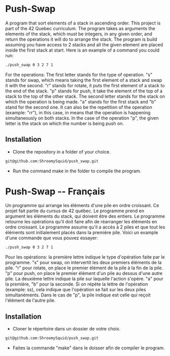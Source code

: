 # Push-Swap

A program that sort elements of a stack in ascending order. This project is part of the 42 Quebec curriculum. The program
takes as arguments the elements of the stack, which must be integers, in any given order, and return the operations it will do
to arrange the stack. The program is build assuming you have access to 2 stacks and all the given element
are placed inside the first stack at start. Here is an example of a command you could run:
```bash
./push_swap 0 3 2 7 1
```

For the operations: The first letter stands for the type of operation. "s" stands for swap, which means taking the first 
element of a stack and swap it with the second. "r" stands for rotate, it puts the first element of a stack to the end of
the stack. "p" stands for push, it take the element of the top of a stack to the top of the other stack.
The second letter stands for the stack on which the operation is being made. "a" stands for the first stack and "b" stand 
for the second one. It can also be the repetition of the operation (example: "rr"), in this case, in means that the operation
is happening simultaneously on both stacks. In the case of the operation "p", the given letter is the stack on which the 
number is being push on.

## Installation

- Clone the repository in a folder of your choice.

```bash
git@github.com:ShroomySquid/push_swap.git
```

- Run the command make in the folder to compile the program.

# Push-Swap -- Français

Un programme qui arrange les éléments d'une pile en ordre croissant. Ce projet fait partie du cursus de 42 québec.
Le programme prend en argument les éléments du stack, qui doivent être des entiers. Le programme retourne les opérations
qu'il doit faire afin de réarranger les éléments en ordre croissant. Le programme assume qu'il a accès à 2 piles et que
tout les éléments sont initialement placés dans la première pile. Voici un example d'une commande que vous pouvez essayer:
```bash
./push_swap 0 3 2 7 1
```

Pour les opérations: la première lettre indique le type d'opération faite par le programme. "s" pour swap, on intervertit 
les deux premiers éléments de la pile. "r" pour rotate, on place le premier élément de la pile à la fin de la pile.
"p" pour push, on place le premier élément d'un pile au dessus d'une autre pile. 
La deuxième lettre indique la pile sur laquelle l'action s'opère. "a" pour la première, "b" pour la seconde. Si on répète
la lettre de l'opération (example: ss), cela indique que l'opération se fait sur les deux piles simultanéments. Dans le
cas de "p", la pile indique est celle qui reçoit l'élément de l'autre pile.

## Installation

- Cloner le répertoire dans un dossier de votre choix.

```bash
git@github.com:ShroomySquid/push_swap.git
```

- Faites la commande "make" dans le doisser afin de compiler le program.

